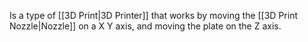 Is a type of [[3D Print|3D Printer]] that works by moving the [[3D Print Nozzle|Nozzle]] on a X Y axis, and moving the plate on the Z axis. 